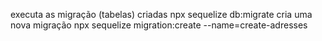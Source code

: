 executa as migração (tabelas) criadas 
npx sequelize db:migrate 
cria uma nova migração
npx sequelize migration:create --name=create-adresses